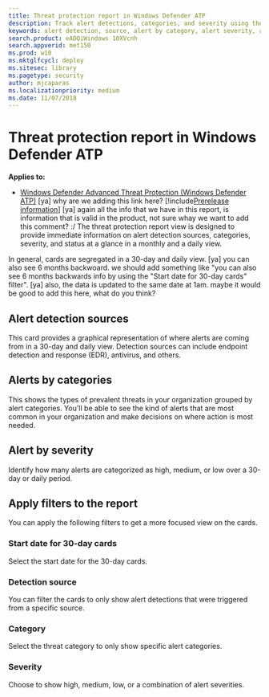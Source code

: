 ```yaml
---
title: Threat protection report in Windows Defender ATP
description: Track alert detections, categories, and severity using the threat protection report
keywords: alert detection, source, alert by category, alert severity, alert classification, determination
search.product: eADQiWindows 10XVcnh
search.appverid: met150
ms.prod: w10
ms.mktglfcycl: deploy
ms.sitesec: library
ms.pagetype: security
author: mjcaparas
ms.localizationpriority: medium
ms.date: 11/07/2018
---
```



# Threat protection report in Windows Defender ATP

**Applies to:**
- [Windows Defender Advanced Threat Protection (Windows Defender ATP)](https://wincom.blob.core.windows.net/documents/Windows10_Commercial_Comparison.pdf)
[ya] why are we adding this link here?
[!include[Prerelease information](prerelease.md)]
[ya] again all the info that we have in this report, is information that is valid in the product, not sure whay we want to add this comment? :/
The threat protection report view is designed to provide immediate information on alert detection sources, categories, severity, and status at a glance in a monthly and a daily view.

In general, cards are segregated in a 30-day and daily view.
[ya] you can also see 6 months backwoard. we should add something like "you can also see 6 months backwards info by using the "Start date for 30-day cards" filter".
[ya] also, the data is updated to the same date at 1am. maybe it would be good to add this here, what do you think?
## Alert detection sources
This card provides a graphical representation of where alerts are coming from in a 30-day and daily view. Detection sources can include endpoint detection and response (EDR), antivirus, and others.


## Alerts by categories
This shows the types of prevalent threats in your organization grouped by alert categories. You'll be able to see the kind of alerts that are most common in your organization and make decisions on where action is most needed. 

## Alert by severity
Identify how many alerts are categorized as high, medium, or low over a 30-day or daily period. 


## Apply filters to the report
You can apply the following filters to get a more focused view on the cards.

### Start date for 30-day cards
Select the start date for the 30-day cards. 

### Detection source
You can filter the cards to only show alert detections that were triggered from a specific source. 

### Category
Select the threat category to only show specific alert categories.

### Severity
Choose to show high, medium, low, or a combination of alert severities.





